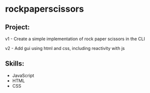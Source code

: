 # rockpaperscissors
## Project:
v1 - Create a simple implementation of rock paper scissors in the CLI  

v2 - Add gui using html and css, including reactivity with js

## Skills:
- JavaScript
- HTML
- CSS

